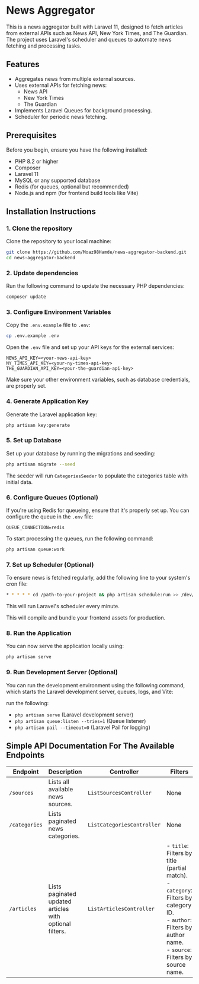 
# News Aggregator

This is a news aggregator built with Laravel 11, designed to fetch articles from external APIs such as News API, New York Times, and The Guardian. The project uses Laravel's scheduler and queues to automate news fetching and processing tasks.

## Features
- Aggregates news from multiple external sources.
- Uses external APIs for fetching news:
  - News API
  - New York Times
  - The Guardian
- Implements Laravel Queues for background processing.
- Scheduler for periodic news fetching.

## Prerequisites
Before you begin, ensure you have the following installed:
- PHP 8.2 or higher
- Composer
- Laravel 11
- MySQL or any supported database
- Redis (for queues, optional but recommended)
- Node.js and npm (for frontend build tools like Vite)

## Installation Instructions

### 1. Clone the repository
Clone the repository to your local machine:

```bash
git clone https://github.com/Moaz98Hamde/news-aggregator-backend.git
cd news-aggregator-backend
```

### 2. Update dependencies
Run the following command to update the necessary PHP dependencies:

```bash
composer update
```

### 3. Configure Environment Variables
Copy the `.env.example` file to `.env`:

```bash
cp .env.example .env
```

Open the `.env` file and set up your API keys for the external services:

```env
NEWS_API_KEY=<your-news-api-key>
NY_TIMES_API_KEY=<your-ny-times-api-key>
THE_GUARDIAN_API_KEY=<your-the-guardian-api-key>
```

Make sure your other environment variables, such as database credentials, are properly set.

### 4. Generate Application Key
Generate the Laravel application key:

```bash
php artisan key:generate
```

### 5. Set up Database
Set up your database by running the migrations and seeding:

```bash
php artisan migrate --seed
```

The seeder will run `CategoriesSeeder` to populate the categories table with initial data.

### 6. Configure Queues (Optional)
If you're using Redis for queueing, ensure that it's properly set up. You can configure the queue in the `.env` file:

```env
QUEUE_CONNECTION=redis
```

To start processing the queues, run the following command:

```bash
php artisan queue:work
```

### 7. Set up Scheduler (Optional)
To ensure news is fetched regularly, add the following line to your system's cron file:

```bash
* * * * * cd /path-to-your-project && php artisan schedule:run >> /dev/null 2>&1
```

This will run Laravel's scheduler every minute.


This will compile and bundle your frontend assets for production.

### 8. Run the Application
You can now serve the application locally using:

```bash
php artisan serve
```

### 9. Run Development Server (Optional)
You can run the development environment using the following command, which starts the Laravel development server, queues, logs, and Vite:

run the following:
- `php artisan serve` (Laravel development server)
- `php artisan queue:listen --tries=1` (Queue listener)
- `php artisan pail --timeout=0` (Laravel Pail for logging)

## Simple API Documentation For The Available Endpoints

| **Endpoint**          | **Description**                          | **Controller**                | **Filters**                                                                 | **Example** |
|------------------------|------------------------------------------|--------------------------------|------------------------------------------------------------------------------|-------------|
| `/sources`            | Lists all available news sources.       | `ListSourcesController`       | None                                                                         | `GET /api/sources` |
| `/categories`         | Lists paginated news categories.             | `ListCategoriesController`    | None                                                                         | `GET /api/categories` |
| `/articles`           | Lists paginated updated articles with optional filters. | `ListArticlesController`      | - `title`: Filters by title (partial match). <br> - `category`: Filters by category ID. <br> - `author`: Filters by author name. <br> - `source`: Filters by source name. | `GET /api/articles?title=example&category=1&author=John Doe&source=APIName` |


